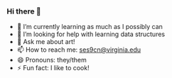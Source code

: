 ### Hi there 👋

- 🌱 I’m currently learning as much as I possibly can
- 🤔 I’m looking for help with learning data structures
- 💬 Ask me about art!
- 📫 How to reach me: ses9cn@virginia.edu
- 😄 Pronouns: they/them
- ⚡ Fun fact: I like to cook!
<!--
**ses9cn/ses9cn** is a ✨ _special_ ✨ repository because its `README.md` (this file) appears on your GitHub profile.

Here are some ideas to get you started:


-->
